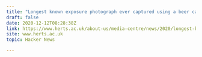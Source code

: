 ```yaml
---
title: "Longest known exposure photograph ever captured using a beer can"
draft: false
date: 2020-12-12T08:28:38Z
link: https://www.herts.ac.uk/about-us/media-centre/news/2020/longest-known-exposure-photograph-ever-captured-using-a-beer-can?utm_medium=RSS&utm_source=hune
site: www.herts.ac.uk
topic: Hacker News  

---
```

